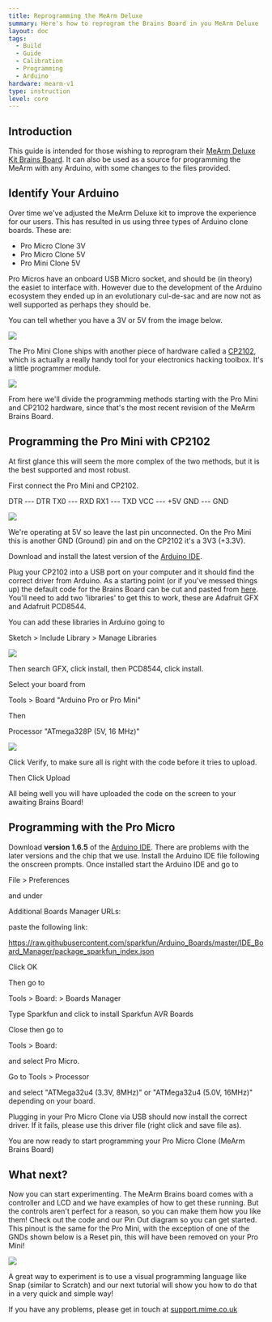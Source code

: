 ```yaml
---
title: Reprogramming the MeArm Deluxe
summary: Here's how to reprogram the Brains Board in you MeArm Deluxe
layout: doc
tags:
  - Build
  - Guide
  - Calibration
  - Programming
  - Arduino
hardware: mearm-v1
type: instruction
level: core
---
```


Introduction
-------------

This guide is intended for those wishing to reprogram their [MeArm Deluxe Kit Brains Board](https://shop.mime.co.uk/collections/mearm/products/mearm-brains-board-with-lcd-and-joysticks). It can also be used as a source for programming the MeArm with any Arduino, with some changes to the files provided.


Identify Your Arduino
---------------------

Over time we've adjusted the MeArm Deluxe kit to improve the experience for our users. This has resulted in us using three types of Arduino clone boards. These are:
- Pro Micro Clone 3V
- Pro Micro Clone 5V
- Pro Mini Clone 5V 

Pro Micros have an onboard USB Micro socket, and should be (in theory) the easiet to interface with. However due to the development of the Arduino ecosystem they ended up in an evolutionary cul-de-sac and are now not as well supported as perhaps they should be.

You can tell whether you have a 3V or 5V from the image below. 

![](/assets/docs/reprogramming-the-mearm-deluxe/01.jpg)

The Pro Mini Clone ships with another piece of hardware called a [CP2102](https://www.silabs.com/documents/public/data-sheets/CP2102-9.pdf), which is actually a really handy tool for your electronics hacking toolbox. It's a little programmer module.

![](/assets/docs/reprogramming-the-mearm-deluxe/02.jpg)

From here we'll divide the programming methods starting with the Pro Mini and CP2102 hardware, since that's the most recent revision of the MeArm Brains Board.


Programming the Pro Mini with CP2102
-------------


At first glance this will seem the more complex of the two methods, but it is the best supported and most robust. 

First connect the Pro Mini and CP2102.

DTR --- DTR
TX0 --- RXD
RX1 --- TXD
VCC --- +5V
GND --- GND


![](/assets/docs/reprogramming-the-mearm-deluxe/03.jpg)

We're operating at 5V so leave the last pin unconnected. On the Pro Mini this is another GND (Ground) pin and on the CP2102 it's a 3V3 (+3.3V). 

Download and install the latest version of the [Arduino IDE](https://www.arduino.cc/en/Main/Software).

Plug your CP2102 into a USB port on your computer and it should find the correct driver from Arduino. As a starting point (or if you've messed things up) the default code for the Brains Board can be cut and pasted from [here](https://raw.githubusercontent.com/mimeindustries/mearm-brains-arduino/master/DeluxeDefault/DeluxeDefault.ino). You'll need to add two 'libraries' to get this to work, these are Adafruit GFX and Adafruit PCD8544.

You can add these libraries in Arduino going to 

Sketch > Include Library > Manage Libraries

![](/assets/docs/reprogramming-the-mearm-deluxe/04.jpg)

Then search GFX, click install, then PCD8544, click install.

Select your board from

Tools > Board "Arduino Pro or Pro Mini"

Then

Processor "ATmega328P (5V, 16 MHz)"

![](/assets/docs/reprogramming-the-mearm-deluxe/05.jpg)

Click Verify, to make sure all is right with the code before it tries to upload.

Then Click Upload

All being well you will have uploaded the code on the screen to your awaiting Brains Board!


Programming with the Pro Micro
-------------

Download **version 1.6.5** of the [Arduino IDE](https://www.arduino.cc/en/Main/OldSoftwareReleases#previous). There are problems with the later versions and the chip that we use.
Install the Arduino IDE file following the onscreen prompts. 
Once installed start the Arduino IDE and go to

File > Preferences

and under

Additional Boards Manager URLs:

paste the following link:

https://raw.githubusercontent.com/sparkfun/Arduino_Boards/master/IDE_Board_Manager/package_sparkfun_index.json

Click OK

Then go to

Tools > Board: > Boards Manager

Type Sparkfun and click to install Sparkfun AVR Boards

Close then go to

Tools > Board:

and select Pro Micro.

Go to Tools > Processor

and select "ATMega32u4 (3.3V, 8MHz)" or "ATMega32u4 (5.0V, 16MHz)" depending on your board.

Plugging in your Pro Micro Clone via USB should now install the correct driver. If it fails, please use this driver file (right click and save file as).

You are now ready to start programming your Pro Micro Clone (MeArm Brains Board)


What next?
-------------

Now you can start experimenting. The MeArm Brains board comes with a controller and LCD and we have examples of how to get these running. But the controls aren't perfect for a reason, so you can make them how you like them! Check out the code and our Pin Out diagram so you can get started. This pinout is the same for the Pro Mini, with the exception of one of the GNDs shown below is a Reset pin, this will have been removed on your Pro Mini!  

![](/assets/docs/reprogramming-the-mearm-deluxe/06.jpg)

A great way to experiment is to use a visual programming language like Snap (similar to Scratch) and our next tutorial will show you how to do that in a very quick and simple way!

If you have any problems, please get in touch at [support.mime.co.uk](https://support.mime.co.uk)
